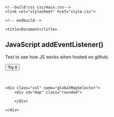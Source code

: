 <!DOCTYPE html>
<html lang="en">

<head>
    <meta charset="UTF-8">
    <meta name="viewport" content="width=device-width,initial-scale=1">

    <!--build:css css/main.css-->
    <link rel="stylesheet" href="style.css">

    <!-- endbuild-->

    <title>Document</title>
</head>

<body>
    <h2>JavaScript addEventListener()</h2>
    <p>Test to see how JS works when hosted on github.</p>
    <button id="myBtn">Try it</button>
    <div style="height:20px">
        <p style="height:20px" id="demo"></p>
    </div>

    <div class="col" name="globalMapSelector">
        <div id="map" class="rounded">

        </div>

    </div>




</body>

<!-- build:js js/main.js-->
<script src="script.js"></script>
<script src="https://ajax.googleapis.com/ajax/libs/jquery/3.5.1/jquery.min.js"></script>
<!-- endbuild-->
<script async defer
    src="https://maps.googleapis.com/maps/api/js?key=AIzaSyBBpCWDtOukjD5wmNsrxnUrDHLwas6TQSo&callback=initMap"></script>

</html>